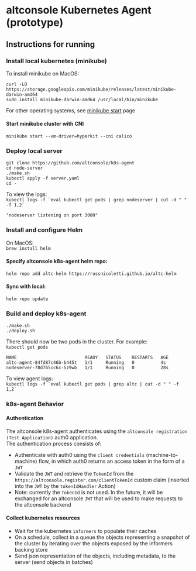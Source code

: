 #  altconsole Kubernetes Agent (prototype)
## Instructions for running

### Install local kubernetes (minikube)

To install minikube on MacOS:

`curl -LO https://storage.googleapis.com/minikube/releases/latest/minikube-darwin-amd64`  
`sudo install minikube-darwin-amd64 /usr/local/bin/minikube`

For other operating systems, see [minikube start](https://minikube.sigs.k8s.io/docs/start/) page

#### Start minikube cluster with CNI
`minikube start --vm-driver=hyperkit --cni calico`

### Deploy local server
`git clone https://github.com/altconsole/k8s-agent`  
`cd node-server`  
`./make.sh`  
`kubectl apply -f server.yaml`  
`cd -`

To view the logs:  
``kubectl logs -f `eval kubectl get pods | grep nodeserver | cut -d " " -f 1,2` ``  
  
`"nodeserver listening on port 3000"`

### Install and configure Helm
On MacOS:  
`brew install helm`

#### Specify altconsole k8s-agent helm repo:
`helm repo add altc-helm https://russnicoletti.github.io/altc-helm`

#### Sync with local:
`helm repo update`

### Build and deploy k8s-agent
`./make.sh`  
`./deploy.sh`

There should now be two pods in the cluster. For example:  
`kubectl get pods` 
   
`NAME                          READY   STATUS    RESTARTS   AGE`  
`altc-agent-84fd87c46b-b445t   1/1     Running   0          4s`  
`nodeserver-78d7b5cc6c-5z9wb   1/1     Running   0          28s`

To view agent logs:  
``kubectl logs -f `eval kubectl get pods | grep altc | cut -d " " -f 1,2` ``

### k8s-agent Behavior
#### Authentication
The altconsole k8s-agent authenticates using the `altconsole registration (Test Application)` auth0 application.  
The authentication process consists of:  
- Authenticate with auth0 using the `client credentials` (machine-to-machine) flow, in which auth0 returns an access token in the form of a `JWT`
- Validate the `JWT` and retrieve the `TokenId` from the `https://altconsole.register.com/clientTokenId` custom claim (inserted into the `JWT` by the `tokenIdHandler` Action)  
- Note: currently the `TokenId` is not used. In the future, it will be exchanged for an altconsole `JWT` that will be used to make requests to the altconsole backend

#### Collect kubernetes resources
- Wait for the kubernetes `informers` to populate their caches
- On a schedule, collect in a queue the objects representing a snapshot of the cluster by iterating over the objects exposed by the informers backing store
- Send json representation of the objects, including metadata, to the server (send objects in batches)
